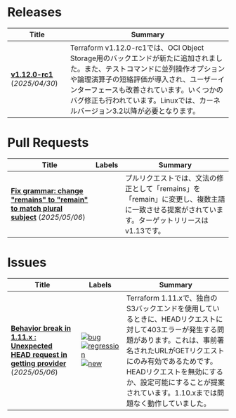 # Releases

| Title | Summary |
| --- | --- |
| **[v1.12.0-rc1](https://github.com/hashicorp/terraform/releases/tag/v1.12.0-rc1)** (_2025/04/30_) | Terraform v1.12.0-rc1では、OCI Object Storage用のバックエンドが新たに追加されました。また、テストコマンドに並列操作オプションや論理演算子の短絡評価が導入され、ユーザーインターフェースも改善されています。いくつかのバグ修正も行われています。Linuxでは、カーネルバージョン3.2以降が必要となります。 |

# Pull Requests

| Title | Labels | Summary |
| --- | --- | --- |
| **[Fix grammar: change "remains" to "remain" to match plural subject](https://github.com/hashicorp/terraform/pull/36988)** (_2025/05/06_) |  | プルリクエストでは、文法の修正として「remains」を「remain」に変更し、複数主語に一致させる提案がされています。ターゲットリリースはv1.13です。 |

# Issues

| Title | Labels | Summary |
| --- | --- | --- |
| **[Behavior break in 1.11.x : Unexpected HEAD request in getting provider](https://github.com/hashicorp/terraform/issues/36987)** (_2025/05/06_) | [![bug](https://img.shields.io/badge/-bug-f7c6c7)](https://github.com/hashicorp/terraform/labels/bug) [![regression](https://img.shields.io/badge/-regression-e11d21)](https://github.com/hashicorp/terraform/labels/regression) [![new](https://img.shields.io/badge/-new-c2e0c6)](https://github.com/hashicorp/terraform/labels/new) | Terraform 1.11.xで、独自のS3バックエンドを使用しているときに、HEADリクエストに対して403エラーが発生する問題があります。これは、事前署名されたURLがGETリクエストにのみ有効であるためです。HEADリクエストを無効にするか、設定可能にすることが提案されています。1.10.xまでは問題なく動作していました。 |

